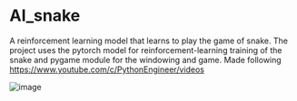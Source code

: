# AI_snake
A reinforcement learning model that learns to play the game of snake. The project uses the pytorch model for reinforcement-learning training of the snake and pygame module for the windowing and game. Made following https://www.youtube.com/c/PythonEngineer/videos

![image](https://user-images.githubusercontent.com/87657352/164621031-0cef5e7f-a0d5-4e6d-8fd7-6dbf3fd4abe5.png)
